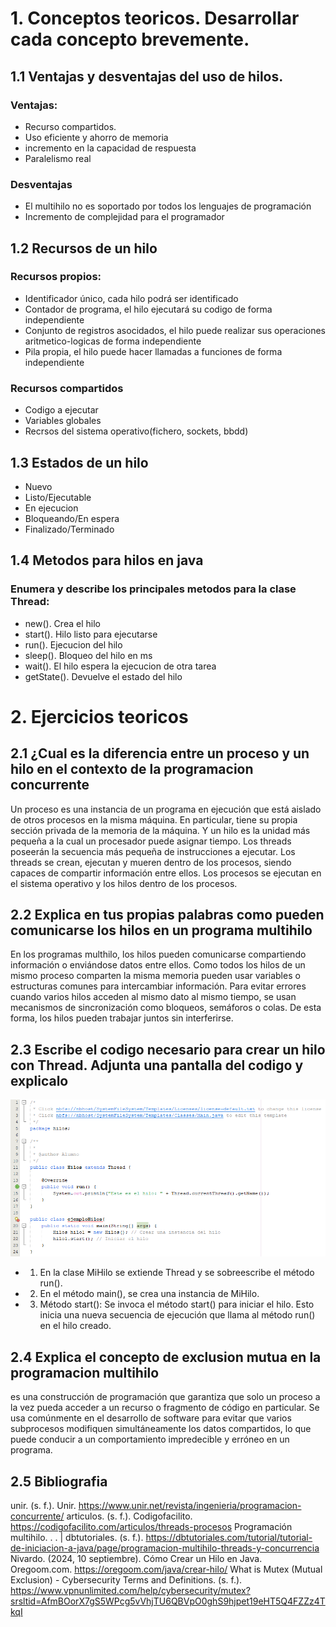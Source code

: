 # 1. Conceptos teoricos. Desarrollar cada concepto brevemente.

## 1.1 Ventajas y desventajas del uso de hilos.
### Ventajas:
- Recurso compartidos.
- Uso eficiente y ahorro de memoria
- incremento en la capacidad de respuesta
- Paralelismo real
### Desventajas
- El multihilo no es soportado por todos los lenguajes de programación
- Incremento de complejidad para el programador
## 1.2 Recursos de un hilo
### Recursos propios:
- Identificador único, cada hilo podrá ser identificado
- Contador de programa, el hilo ejecutará su codigo de forma independiente
- Conjunto de registros asocidados, el hilo puede realizar sus operaciones aritmetico-logicas de forma independiente
- Pila propia, el hilo puede hacer llamadas a funciones de forma independiente
### Recursos compartidos
- Codigo a ejecutar
- Variables globales
- Recrsos del sistema operativo(fichero, sockets, bbdd)
## 1.3 Estados de un hilo
- Nuevo
- Listo/Ejecutable
- En ejecucion
- Bloqueando/En espera
- Finalizado/Terminado
## 1.4 Metodos para hilos en java
### Enumera y describe los principales metodos para la clase Thread:
- new(). Crea el hilo
- start(). Hilo listo para ejecutarse
- run(). Ejecucion del hilo
- sleep(). Bloqueo del hilo en ms
- wait(). El hilo espera la ejecucion de otra tarea
- getState(). Devuelve el estado del hilo
# 2. Ejercicios teoricos

## 2.1 ¿Cual es la diferencia entre un proceso y un hilo en el contexto de la programacion concurrente

 Un proceso es una instancia de un programa en ejecución que está aislado de otros procesos en la misma máquina. En particular, tiene su propia sección privada de la memoria de la máquina.
 Y un hilo es la unidad más pequeña a la cual un procesador puede asignar tiempo. Los threads poseerán la secuencia más pequeña de instrucciones a ejecutar. Los threads se crean, ejecutan y
 mueren dentro de los procesos, siendo capaces de compartir información entre ellos. Los procesos se ejecutan en el sistema operativo y los hilos dentro de los procesos.
 
## 2.2 Explica en tus propias palabras como pueden comunicarse los hilos en un programa multihilo
En los programas multhilo, los hilos pueden comunicarse compartiendo información o enviándose datos entre ellos. Como todos los hilos de un mismo proceso comparten la misma memoria pueden usar variables o estructuras comunes para intercambiar información. Para evitar errores cuando varios hilos acceden al mismo dato al mismo tiempo, se usan mecanismos de sincronización como bloqueos, semáforos o colas. De esta forma, los hilos pueden trabajar juntos sin interferirse.

## 2.3 Escribe el codigo necesario para crear un hilo con Thread. Adjunta una pantalla del codigo y explicalo
![Imagen](Images/capturaHilos.PNG)
- 1. En la clase MiHilo se extiende Thread y se sobreescribe el método run().
- 2. En el método main(), se crea una instancia de MiHilo.
- 3. Método start(): Se invoca el método start() para iniciar el hilo. Esto inicia una nueva secuencia de ejecución que llama al método run() en el hilo creado.
 
## 2.4 Explica el concepto de exclusion mutua en la programacion multihilo
es una construcción de programación que garantiza que solo un proceso a la vez pueda acceder a un recurso o fragmento de código en particular. Se usa comúnmente en el
desarrollo de software para evitar que varios subprocesos modifiquen simultáneamente los datos compartidos, lo que puede conducir a un comportamiento impredecible y 
erróneo en un programa.

## 2.5 Bibliografia

unir. (s. f.). Unir. https://www.unir.net/revista/ingenieria/programacion-concurrente/
articulos. (s. f.). Codigofacilito. https://codigofacilito.com/articulos/threads-procesos
Programación multihilo. . . | dbtutoriales. (s. f.). https://dbtutoriales.com/tutorial/tutorial-de-iniciacion-a-java/page/programacion-multihilo-threads-y-concurrencia
Nivardo. (2024, 10 septiembre). Cómo Crear un Hilo en Java. Oregoom.com. https://oregoom.com/java/crear-hilo/
What is Mutex (Mutual Exclusion) - Cybersecurity Terms and Definitions. (s. f.). https://www.vpnunlimited.com/help/cybersecurity/mutex?srsltid=AfmBOorX7gS5WPcg5vVhjTU6QBVpO0ghS9hjpet19eHT5Q4FZZz4TkqI

